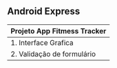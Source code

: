 
## Android Express 
     

| Projeto App Fitmess Tracker |
| ----------------------------- |
| 1. Interface Grafica |
| 2. Validação de formulário |